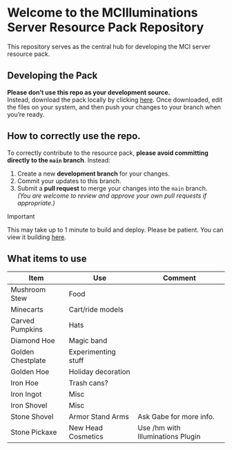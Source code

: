 # Welcome to the MCIlluminations Server Resource Pack Repository

This repository serves as the central hub for developing the MCI server resource pack.

## Developing the Pack  
**Please don’t use this repo as your development source.**  
Instead, download the pack locally by clicking [here](https://github.com/MC-Illuminations/ServerResourcePack/archive/refs/heads/main.zip). Once downloaded, edit the files on your system, and then push your changes to your branch when you’re ready.

## How to correctly use the repo.
To correctly contribute to the resource pack, **please avoid committing directly to the `main` branch**. Instead:  
1. Create a new **development branch** for your changes.  
2. Commit your updates to this branch.  
3. Submit a **pull request** to merge your changes into the `main` branch.  
   *(You are welcome to review and approve your own pull requests if appropriate.)*

> [!IMPORTANT]  
> This may take up to 1 minute to build and deploy. Please be patient.
> You can view it building [here](https://github.com/MC-Illuminations/ServerResourcePack/actions).

## What items to use

| Item               | Use                                    | Comment                                   |
|--------------------|----------------------------------------|-------------------------------------------|
| Mushroom Stew      | Food                                   |                                           |
| Minecarts          | Cart/ride models                      |                                           |
| Carved Pumpkins    | Hats                                   |                                           |
| Diamond Hoe        | Magic band                            |                                           |
| Golden Chestplate  | Experimenting stuff                   |                                           |
| Golden Hoe         | Holiday decoration                    |                                           |
| Iron Hoe           | Trash cans?                           |                                           |
| Iron Ingot         | Misc                                   |                                           |
| Iron Shovel        | Misc                                   |                                           |
| Stone Shovel       | Armor Stand Arms                      | Ask Gabe for more info.                   |
| Stone Pickaxe      | New Head Cosmetics                    | Use /hm with Illuminations Plugin        |
